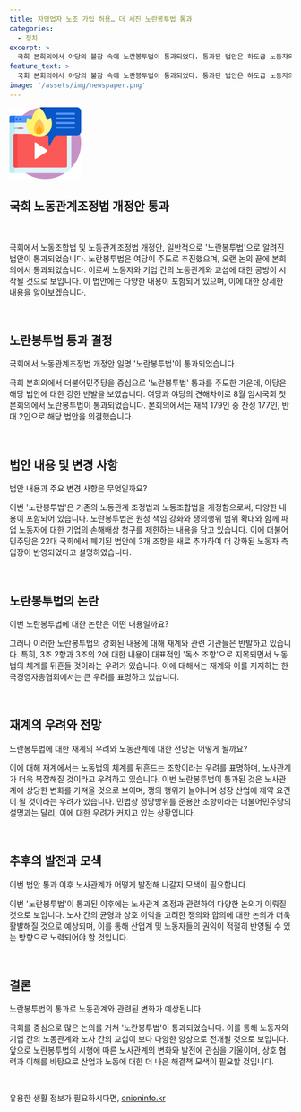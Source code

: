 ```yaml
---
title: 자영업자 노조 가입 허용… 더 세진 노란봉투법 통과
categories:
  - 정치
excerpt: >
  국회 본회의에서 야당의 불참 속에 노란봉투법이 통과되었다. 통과된 법안은 하도급 노동자의 원청 책임을 강화하고, 쟁의행위 범위를 확대하는 내용을 포함하고 있다. 노조가입자 제한 요건과 사용자의 손해배상 책임에 대한 조항이 새롭게 추가되었는데, 이에 대한 강한 반발이 예상된다. 법안 통과 외에도 임명동의안에 대한 처리도 이루어졌으며, 국회의 경직성과 이에 대한 우려도 나왔다. 해당 법안과 관련된 논란과 토론이 예상된다.
feature_text: >
  국회 본회의에서 야당의 불참 속에 노란봉투법이 통과되었다. 통과된 법안은 하도급 노동자의 원청 책임을 강화하고, 쟁의행위 범위를 확대하는 내용을 포함하고 있다. 노조가입자 제한 요건과 사용자의 손해배상 책임에 대한 조항이 새롭게 추가되었는데, 이에 대한 강한 반발이 예상된다. 법안 통과 외에도 임명동의안에 대한 처리도 이루어졌으며, 국회의 경직성과 이에 대한 우려도 나왔다. 해당 법안과 관련된 논란과 토론이 예상된다.
image: '/assets/img/newspaper.png'
---
```


<p><img src="/assets/img/news.png" alt="rentncar 속보" /></p>

<h2>국회 노동관계조정법 개정안 통과</h2>

<p data-ke-size="size16">&nbsp;</p>

<p>국회에서 노동조합법 및 노동관계조정법 개정안, 일반적으로 '노란봉투법'으로 알려진 법안이 통과되었습니다. 노란봉투법은 여당이 주도로 추진했으며, 오랜 논의 끝에 본회의에서 통과되었습니다. 이로써 노동자와 기업 간의 노동관계와 교섭에 대한 공방이 시작될 것으로 보입니다. 이 법안에는 다양한 내용이 포함되어 있으며, 이에 대한 상세한 내용을 알아보겠습니다.</p>

<p data-ke-size="size16">&nbsp;</p>

<h2>노란봉투법 통과 결정</h2>

<p data-ke-size="size16">국회에서 노동관계조정법 개정안 일명 '노란봉투법'이 통과되었습니다.</p>

<p>국회 본회의에서 더불어민주당을 중심으로 '노란봉투법' 통과를 주도한 가운데, 야당은 해당 법안에 대한 강한 반발을 보였습니다. 여당과 야당의 견해차이로 8월 임시국회 첫 본회의에서 노란봉투법이 통과되었습니다. 본회의에서는 재석 179인 중 찬성 177인, 반대 2인으로 해당 법안을 의결했습니다. </p>

<p data-ke-size="size16">&nbsp;</p>

<h2>법안 내용 및 변경 사항</h2>

<p data-ke-size="size16">법안 내용과 주요 변경 사항은 무엇일까요?</p>

<p>이번 '노란봉투법'은 기존의 노동관계 조정법과 노동조합법을 개정함으로써, 다양한 내용이 포함되어 있습니다. 노란봉투법은 원청 책임 강화와 쟁의행위 범위 확대와 함께 파업 노동자에 대한 기업의 손해배상 청구를 제한하는 내용을 담고 있습니다. 이에 더불어민주당은 22대 국회에서 폐기된 법안에 3개 조항을 새로 추가하여 더 강화된 노동자 측 입장이 반영되었다고 설명하였습니다.</p>

<p data-ke-size="size16">&nbsp;</p>

<h2>노란봉투법의 논란</h2>

<p data-ke-size="size16">이번 노란봉투법에 대한 논란은 어떤 내용일까요?</p>

<p>그러나 이러한 노란봉투법의 강화된 내용에 대해 재계와 관련 기관들은 반발하고 있습니다. 특히, 3조 2항과 3조의 2에 대한 내용이 대표적인 '독소 조항'으로 지목되면서 노동법의 체계를 뒤흔들 것이라는 우려가 있습니다. 이에 대해서는 재계와 이를 지지하는 한국경영자총협회에서는 큰 우려를 표명하고 있습니다.</p>

<p data-ke-size="size16">&nbsp;</p>

<h2>재계의 우려와 전망</h2>

<p data-ke-size="size16">노란봉투법에 대한 재계의 우려와 노동관계에 대한 전망은 어떻게 될까요?</p>

<p>이에 대해 재계에서는 노동법의 체계를 뒤흔드는 조항이라는 우려를 표명하며, 노사관계가 더욱 복잡해질 것이라고 우려하고 있습니다. 이번 노란봉투법이 통과된 것은 노사관계에 상당한 변화를 가져올 것으로 보이며, 쟁의 행위가 늘어나며 성장 산업에 제약 요건이 될 것이라는 우려가 있습니다. 민법상 정당방위를 준용한 조항이라는 더불어민주당의 설명과는 달리, 이에 대한 우려가 커지고 있는 상황입니다.</p>

<p data-ke-size="size16">&nbsp;</p>

<h2>추후의 발전과 모색</h2>

<p data-ke-size="size16">이번 법안 통과 이후 노사관계가 어떻게 발전해 나갈지 모색이 필요합니다.</p>

<p>이번 '노란봉투법'이 통과된 이후에는 노사관계 조정과 관련하여 다양한 논의가 이뤄질 것으로 보입니다. 노사 간의 균형과 상호 이익을 고려한 쟁의와 합의에 대한 논의가 더욱 활발해질 것으로 예상되며, 이를 통해 산업계 및 노동자들의 권익이 적절히 반영될 수 있는 방향으로 노력되어야 할 것입니다.</p>

<p data-ke-size="size16">&nbsp;</p>

<h2>결론</h2>

<p data-ke-size="size16">노란봉투법의 통과로 노동관계와 관련된 변화가 예상됩니다.</p>

<p>국회를 중심으로 많은 논의를 거쳐 '노란봉투법'이 통과되었습니다. 이를 통해 노동자와 기업 간의 노동관계와 노사 간의 교섭이 보다 다양한 양상으로 전개될 것으로 보입니다. 앞으로 노란봉투법의 시행에 따른 노사관계의 변화와 발전에 관심을 기울이며, 상호 협력과 이해를 바탕으로 산업과 노동에 대한 더 나은 해결책 모색이 필요할 것입니다.</p>

<p data-ke-size="size16">&nbsp;</p>
유용한 생활 정보가 필요하시다면, <a href="https://onioninfo.kr" rel="dofollow">onioninfo.kr</a>


